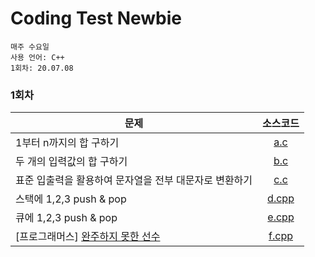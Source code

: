# Coding Test Newbie

```
매주 수요일
사용 언어: C++
1회차: 20.07.08
```

### 1회차
| 문제 | 소스코드 |
|-----|:------:|
| 1부터 n까지의 합 구하기 | [a.c](a.c) |
| 두 개의 입력값의 합 구하기 | [b.c](b.c) |
| 표준 입출력을 활용하여 문자열을 전부 대문자로 변환하기 | [c.c](c.c) |
| 스택에 1,2,3 push & pop | [d.cpp](d.cpp) |
| 큐에 1,2,3 push & pop | [e.cpp](e.cpp) |
| [프로그래머스] [완주하지 못한 선수](https://programmers.co.kr/learn/courses/30/lessons/42576) | [f.cpp](f.cpp) |
